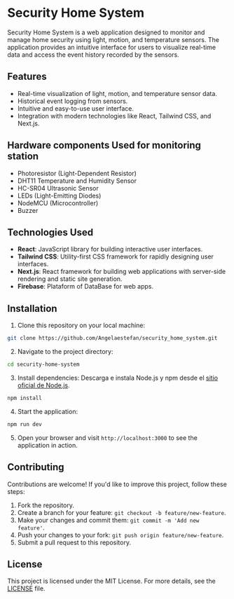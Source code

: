 # Security Home System

Security Home System is a web application designed to monitor and manage home security using light, motion, and temperature sensors. The application provides an intuitive interface for users to visualize real-time data and access the event history recorded by the sensors.

## Features

- Real-time visualization of light, motion, and temperature sensor data.
- Historical event logging from sensors.
- Intuitive and easy-to-use user interface.
- Integration with modern technologies like React, Tailwind CSS, and Next.js.

## Hardware components Used for monitoring station
- Photoresistor (Light-Dependent Resistor)
- DHT11 Temperature and Humidity Sensor
- HC-SR04 Ultrasonic Sensor
- LEDs (Light-Emitting Diodes)
- NodeMCU (Microcontroller)
- Buzzer


## Technologies Used

- **React**: JavaScript library for building interactive user interfaces.
- **Tailwind CSS**: Utility-first CSS framework for rapidly designing user interfaces.
- **Next.js**: React framework for building web applications with server-side rendering and static site generation.
- **Firebase**: Plataform of DataBase for web apps.

## Installation

1. Clone this repository on your local machine:
```bash
git clone https://github.com/Angelaestefan/security_home_system.git
```
2. Navigate to the project directory:
```bash
cd security-home-system
```   
3. Install dependencies:
  Descarga e instala Node.js y npm desde el [sitio oficial de Node.js](https://nodejs.org/).
```bash
npm install
``` 

4. Start the application:
```bash
npm run dev
``` 

5. Open your browser and visit `http://localhost:3000` to see the application in action.

## Contributing

Contributions are welcome! If you'd like to improve this project, follow these steps:

1. Fork the repository.
2. Create a branch for your feature: `git checkout -b feature/new-feature`.
3. Make your changes and commit them: `git commit -m 'Add new feature'`.
4. Push your changes to your fork: `git push origin feature/new-feature`.
5. Submit a pull request to this repository.

## License

This project is licensed under the MIT License. For more details, see the [LICENSE](LICENSE) file.





